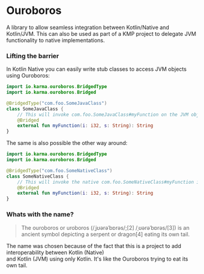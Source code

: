 # Ouroboros

A library to allow seamless integration between Kotlin/Native and Kotlin/JVM.
This can also be used as part of a KMP project to delegate JVM functionality to native
implementations.

### Lifting the barrier

In Kotlin Native you can easily write stub classes to access JVM objects using Ouroboros:

```kotlin
import io.karma.ouroboros.BridgedType
import io.karma.ouroboros.Bridged

@BridgedType("com.foo.SomeJavaClass")
class SomeJavaClass {
    // This will invoke com.foo.SomeJavaClass#myFunction on the JVM object if called
    @Bridged
    external fun myFunction(i: i32, s: String): String
}
```

The same is also possible the other way around:

```kotlin
import io.karma.ouroboros.BridgedType
import io.karma.ouroboros.Bridged

@BridgedType("com.foo.SomeNativeClass")
class SomeNativeClass {
    // This will invoke the native com.foo.SomeNativeClass#myFunction if called
    @Bridged
    external fun myFunction(i: i32, s: String): String
}
```

### Whats with the name?

> The ouroboros or uroboros (/ˌjʊərəˈbɒrəs/;[2] /ˌʊərəˈbɒrəs/[3]) is an ancient symbol depicting a
> serpent or dragon[4] eating its own tail.

The name was chosen because of the fact that this is a project to add interoperability between
Kotlin (Native)  
and Kotlin (JVM) using only Kotlin. It's like the Ouroboros trying to eat its own tail.
